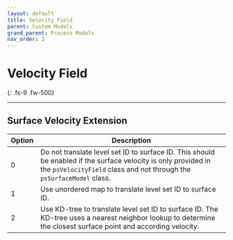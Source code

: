 ```yaml
---
layout: default
title: Velocity Field
parent: Custom Models
grand_parent: Process Models
nav_order: 2
---
```


# Velocity Field
{: .fs-9 .fw-500}

---

## Surface Velocity Extension

| Option | Description                                      |
|--------|--------------------------------------------------|
|   0    | Do not translate level set ID to surface ID. This should be enabled if the surface velocity is only provided in the `psVelocityField` class and not through the `psSurfaceModel` class.     |
|   1    | Use unordered map to translate level set ID to surface ID. |
|   2    | Use KD-tree to translate level set ID to surface ID. The KD-tree uses a nearest neighbor lookup to determine the closest surface point and according velocity. |
